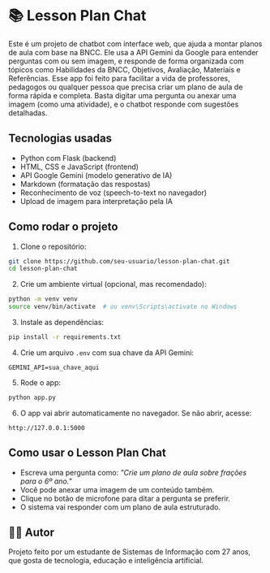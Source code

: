 
# 📚 Lesson Plan Chat

Este é um projeto de chatbot com interface web, que ajuda a montar planos de aula com base na BNCC. Ele usa a API Gemini da Google para entender perguntas com ou sem imagem, e responde de forma organizada com tópicos como Habilidades da BNCC, Objetivos, Avaliação, Materiais e Referências.
Esse app foi feito para facilitar a vida de professores, pedagogos ou qualquer pessoa que precisa criar um plano de aula de forma rápida e completa. Basta digitar uma pergunta ou anexar uma imagem (como uma atividade), e o chatbot responde com sugestões detalhadas.

## Tecnologias usadas

- Python com Flask (backend)
- HTML, CSS e JavaScript (frontend)
- API Google Gemini (modelo generativo de IA)
- Markdown (formatação das respostas)
- Reconhecimento de voz (speech-to-text no navegador)
- Upload de imagem para interpretação pela IA

## Como rodar o projeto

1. Clone o repositório:
```bash
git clone https://github.com/seu-usuario/lesson-plan-chat.git
cd lesson-plan-chat
```

2. Crie um ambiente virtual (opcional, mas recomendado):
```bash
python -m venv venv
source venv/bin/activate  # ou venv\Scripts\activate no Windows
```

3. Instale as dependências:
```bash
pip install -r requirements.txt
```

4. Crie um arquivo `.env` com sua chave da API Gemini:
```
GEMINI_API=sua_chave_aqui
```

5. Rode o app:
```bash
python app.py
```

6. O app vai abrir automaticamente no navegador. Se não abrir, acesse:
```
http://127.0.0.1:5000
```

## Como usar o Lesson Plan Chat

- Escreva uma pergunta como: *"Crie um plano de aula sobre frações para o 6º ano."*
- Você pode anexar uma imagem de um conteúdo também.
- Clique no botão de microfone para ditar a pergunta se preferir.
- O sistema vai responder com um plano de aula estruturado.

## 🧑‍💻 Autor

Projeto feito por um estudante de Sistemas de Informação com 27 anos, que gosta de tecnologia, educação e inteligência artificial.
